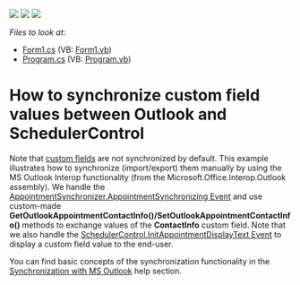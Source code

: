 <!-- default badges list -->
![](https://img.shields.io/endpoint?url=https://codecentral.devexpress.com/api/v1/VersionRange/128636180/14.1.7%2B)
[![](https://img.shields.io/badge/Open_in_DevExpress_Support_Center-FF7200?style=flat-square&logo=DevExpress&logoColor=white)](https://supportcenter.devexpress.com/ticket/details/E4000)
[![](https://img.shields.io/badge/📖_How_to_use_DevExpress_Examples-e9f6fc?style=flat-square)](https://docs.devexpress.com/GeneralInformation/403183)
<!-- default badges end -->
<!-- default file list -->
*Files to look at*:

* [Form1.cs](./CS/Form1.cs) (VB: [Form1.vb](./VB/Form1.vb))
* [Program.cs](./CS/Program.cs) (VB: [Program.vb](./VB/Program.vb))
<!-- default file list end -->
# How to synchronize custom field values between Outlook and SchedulerControl


<p>Note that <a href="https://docs.devexpress.com/WindowsForms/5228/controls-and-libraries/scheduler/examples/data-binding/how-to-create-appointments-with-custom-fields"><u>custom fields</u></a> are not synchronized by default. This example illustrates how to synchronize (import/export) them manually by using the MS Outlook Interop functionality (from the Microsoft.Office.Interop.Outlook assembly). We handle the <a href="https://docs.devexpress.com/CoreLibraries/DevExpress.XtraScheduler.Exchange.AppointmentSynchronizer.AppointmentSynchronizing"><u>AppointmentSynchronizer.AppointmentSynchronizing Event</u></a> and use custom-made <strong>GetOutlookAppointmentContactInfo</strong><strong>()</strong><strong>/</strong><strong>S</strong><strong>etOutlookAppointmentContactInfo</strong><strong>()</strong><strong> </strong>methods to exchange values of the <strong>ContactInfo</strong> custom field. Note that we also handle the <a href="https://docs.devexpress.com/WindowsForms/DevExpress.XtraScheduler.SchedulerControl.InitAppointmentDisplayText"><u>SchedulerControl.InitAppointmentDisplayText Event</u></a> to display a custom field value to the end-user.</p><p>You can find basic concepts of the synchronization functionality in the <a href="https://docs.devexpress.com/WindowsForms/3937/controls-and-libraries/scheduler/import-and-export/synchronization-with-microsoft-outlook"><u>Synchronization with MS Outlook</u></a> help section.<br />
</p>

<br/>


